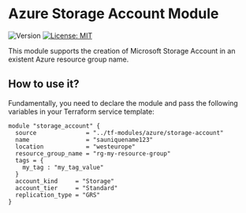 # Azure Storage Account Module

<p>
  <img alt="Version" src="https://img.shields.io/badge/version-1.0.0-blue.svg" />
  <a href="LICENSE.md" target="_blank">
    <img alt="License: MIT" src="https://img.shields.io/badge/License-MIT-blue.svg" />
  </a>
</p>

This module supports the creation of Microsoft Storage Account in an existent Azure resource group name.

## How to use it?

Fundamentally, you need to declare the module and pass the following variables in your Terraform service template:

```hcl
module "storage_account" {
  source              = "../tf-modules/azure/storage-account"
  name                = "sauniquename123"
  location            = "westeurope"
  resource_group_name = "rg-my-resource-group"
  tags = {
    my_tag : "my_tag_value"
  }
  account_kind     = "Storage"
  account_tier     = "Standard"
  replication_type = "GRS"
}
```
